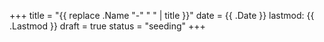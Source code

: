 +++
title = "{{ replace .Name "-" " " | title }}"
date = {{ .Date }}
lastmod: {{ .Lastmod }}
draft = true
status = "seeding"
+++
